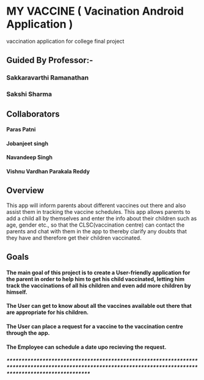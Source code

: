 # MY VACCINE ( Vacination Android Application )
vaccination application for college final project

## Guided By Professor:-
 
### Sakkaravarthi Ramanathan 
### Sakshi Sharma 

## Collaborators
#### Paras Patni
#### Jobanjeet singh
#### Navandeep Singh
#### Vishnu Vardhan Parakala Reddy

## Overview

This app will inform parents about different vaccines out there and also assist them in tracking the vaccine schedules. This app allows parents to add a child all by themselves and enter the info about their children such as age, gender etc., so that the CLSC(vaccination centre) can contact the parents and chat with them in the app to thereby clarify any doubts that they have and therefore get their children vaccinated.

## Goals
#### The main goal of this project is to create a  User-friendly application for the parent in order to help him to get his child vaccinated, letting him track the vaccinations of all his children and even add more children  by himself. 
#### The User can get to know about all the vaccines available out there that are appropriate for his children.
#### The User can place a request for a vaccine to the vaccination centre through the app.
#### The Employee can schedule a date upo recieving the request.



##### ************************************************************************************************************************************************************

